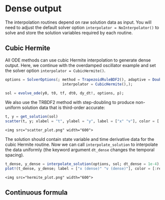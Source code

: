 
# Dense output

The interpolation routines depend on raw solution data as input. You will need to adjust the default solver option `interpolator = NoInterpolator()` to solve and store the solution variables required by each routine.

## Cubic Hermite

All ODE methods can use cubic Hermite interpolation to generate dense output. Here, we continue with the overdamped oscillator example and set the solver option `interpolator = CubicHermite()`.

```julia
options = SolverOptions(; method = TrapezoidRuleBDF2(), adaptive = Doubling(),
                          interpolator = CubicHermite(),);

sol = evolve_ode(y0, t0, tf, dt0, dy_dt!, options, p);
```

We also use the TRBDF2 method with step-doubling to produce non-uniform solution data that is third-order accurate:

```julia
t, y = get_solution(sol)
scatter(t, y; xlabel = "t", ylabel = "y", label = ["x" "v"], color = [:red :blue], ms = 3)
```

```@raw html
<img src="scatter_plot.png" width="600">
```

The solution should contain state variable and time derivative data for the cubic Hermite routine. Now we can call `interpolate_solution` to interpolate the data uniformly (the keyword argument `dt_dense` changes the temporal spacing).

```julia
t_dense, y_dense = interpolate_solution(options, sol; dt_dense = 1e-4);
plot!(t_dense, y_dense; label = ["x (dense)" "v (dense)"], color = [:red :blue])
```

```@raw html
<img src="hermite_plot.png" width="600">
```

## Continuous formula
